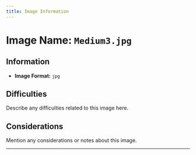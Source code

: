 ```yaml
---
title: Image Information
---
```


# Image Name: `Medium3.jpg`

## Information

- **Image Format:** `jpg`

## Difficulties

Describe any difficulties related to this image here.

## Considerations

Mention any considerations or notes about this image.

---
